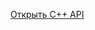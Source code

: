 <!-----------------------------------------------------------------------------
Это Markdown-файл, который MkDocs обрабатывает как страницу. Чтобы выполнить
мгновенный редирект на Doxygen HTML, используем JavaScript, т.к. meta-refresh
в <head> недоступен.
----------------------------------------------------------------------------->

<script>
  window.location.replace('_doxygen/html/index.html');
</script>

[Открыть C++ API](_doxygen/html/index.html) 